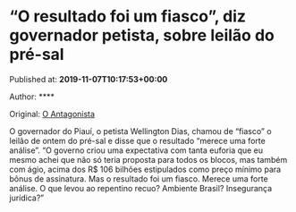 
# “O resultado foi um fiasco”, diz governador petista, sobre leilão do pré-sal

Published at: **2019-11-07T10:17:53+00:00**

Author: ****

Original: [O Antagonista](https://www.oantagonista.com/brasil/o-resultado-foi-um-fiasco-diz-governador-petista-sobre-leilao-do-pre-sal/)

O governador do Piauí, o petista Wellington Dias, chamou de “fiasco” o leilão de ontem do pré-sal e disse que o resultado “merece uma forte análise”.
“O governo criou uma expectativa com tanta euforia que eu mesmo achei que não só teria proposta para todos os blocos, mas também com ágio, acima dos R$ 106 bilhões estipulados como preço mínimo para bônus de assinatura. Mas o resultado foi um fiasco. Merece uma forte análise. O que levou ao repentino recuo? Ambiente Brasil? Insegurança jurídica?”
